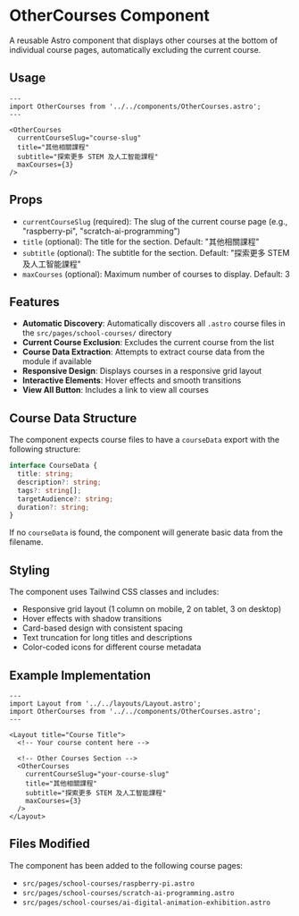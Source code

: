 # OtherCourses Component

A reusable Astro component that displays other courses at the bottom of individual course pages, automatically excluding the current course.

## Usage

```astro
---
import OtherCourses from '../../components/OtherCourses.astro';
---

<OtherCourses 
  currentCourseSlug="course-slug"
  title="其他相關課程"
  subtitle="探索更多 STEM 及人工智能課程"
  maxCourses={3}
/>
```

## Props

- `currentCourseSlug` (required): The slug of the current course page (e.g., "raspberry-pi", "scratch-ai-programming")
- `title` (optional): The title for the section. Default: "其他相關課程"
- `subtitle` (optional): The subtitle for the section. Default: "探索更多 STEM 及人工智能課程"
- `maxCourses` (optional): Maximum number of courses to display. Default: 3

## Features

- **Automatic Discovery**: Automatically discovers all `.astro` course files in the `src/pages/school-courses/` directory
- **Current Course Exclusion**: Excludes the current course from the list
- **Course Data Extraction**: Attempts to extract course data from the module if available
- **Responsive Design**: Displays courses in a responsive grid layout
- **Interactive Elements**: Hover effects and smooth transitions
- **View All Button**: Includes a link to view all courses

## Course Data Structure

The component expects course files to have a `courseData` export with the following structure:

```typescript
interface CourseData {
  title: string;
  description?: string;
  tags?: string[];
  targetAudience?: string;
  duration?: string;
}
```

If no `courseData` is found, the component will generate basic data from the filename.

## Styling

The component uses Tailwind CSS classes and includes:
- Responsive grid layout (1 column on mobile, 2 on tablet, 3 on desktop)
- Hover effects with shadow transitions
- Card-based design with consistent spacing
- Text truncation for long titles and descriptions
- Color-coded icons for different course metadata

## Example Implementation

```astro
---
import Layout from '../../layouts/Layout.astro';
import OtherCourses from '../../components/OtherCourses.astro';
---

<Layout title="Course Title">
  <!-- Your course content here -->
  
  <!-- Other Courses Section -->
  <OtherCourses 
    currentCourseSlug="your-course-slug"
    title="其他相關課程"
    subtitle="探索更多 STEM 及人工智能課程"
    maxCourses={3}
  />
</Layout>
```

## Files Modified

The component has been added to the following course pages:
- `src/pages/school-courses/raspberry-pi.astro`
- `src/pages/school-courses/scratch-ai-programming.astro`
- `src/pages/school-courses/ai-digital-animation-exhibition.astro` 